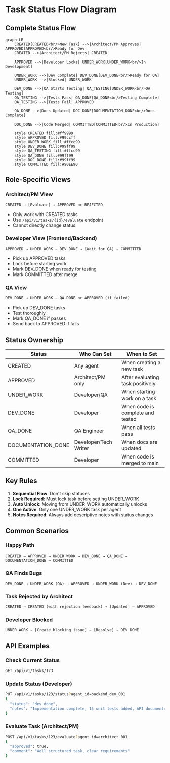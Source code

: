# Task Status Flow Diagram

## Complete Status Flow

```mermaid
graph LR
    CREATED[CREATED<br/>New Task] -->|Architect/PM Approves| APPROVED[APPROVED<br/>Ready for Dev]
    CREATED -->|Architect/PM Rejects| CREATED
    
    APPROVED -->|Developer Locks| UNDER_WORK[UNDER_WORK<br/>In Development]
    
    UNDER_WORK -->|Dev Complete| DEV_DONE[DEV_DONE<br/>Ready for QA]
    UNDER_WORK -->|Blocked| UNDER_WORK
    
    DEV_DONE -->|QA Starts Testing| QA_TESTING[UNDER_WORK<br/>QA Testing]
    QA_TESTING -->|Tests Pass| QA_DONE[QA_DONE<br/>Testing Complete]
    QA_TESTING -->|Tests Fail| APPROVED
    
    QA_DONE -->|Docs Updated| DOC_DONE[DOCUMENTATION_DONE<br/>Docs Complete]
    
    DOC_DONE -->|Code Merged| COMMITTED[COMMITTED<br/>In Production]
    
    style CREATED fill:#ff9999
    style APPROVED fill:#99ccff
    style UNDER_WORK fill:#ffcc99
    style DEV_DONE fill:#99ff99
    style QA_TESTING fill:#ffcc99
    style QA_DONE fill:#99ff99
    style DOC_DONE fill:#99ff99
    style COMMITTED fill:#90EE90
```

## Role-Specific Views

### Architect/PM View
```
CREATED → [Evaluate] → APPROVED or REJECTED
```
- Only work with CREATED tasks
- Use `/api/v1/tasks/{id}/evaluate` endpoint
- Cannot directly change status

### Developer View (Frontend/Backend)
```
APPROVED → UNDER_WORK → DEV_DONE → [Wait for QA] → COMMITTED
```
- Pick up APPROVED tasks
- Lock before starting work
- Mark DEV_DONE when ready for testing
- Mark COMMITTED after merge

### QA View
```
DEV_DONE → UNDER_WORK → QA_DONE or APPROVED (if failed)
```
- Pick up DEV_DONE tasks
- Test thoroughly
- Mark QA_DONE if passes
- Send back to APPROVED if fails

## Status Ownership

| Status | Who Can Set | When to Set |
|--------|-------------|-------------|
| CREATED | Any agent | When creating a new task |
| APPROVED | Architect/PM only | After evaluating task positively |
| UNDER_WORK | Developer/QA | When starting work on a task |
| DEV_DONE | Developer | When code is complete and tested |
| QA_DONE | QA Engineer | When all tests pass |
| DOCUMENTATION_DONE | Developer/Tech Writer | When docs are updated |
| COMMITTED | Developer | When code is merged to main |

## Key Rules

1. **Sequential Flow**: Don't skip statuses
2. **Lock Required**: Must lock task before setting UNDER_WORK
3. **Auto Unlock**: Moving from UNDER_WORK automatically unlocks
4. **One Active**: Only one UNDER_WORK task per agent
5. **Notes Required**: Always add descriptive notes with status changes

## Common Scenarios

### Happy Path
```
CREATED → APPROVED → UNDER_WORK → DEV_DONE → QA_DONE → DOCUMENTATION_DONE → COMMITTED
```

### QA Finds Bugs
```
DEV_DONE → UNDER_WORK (QA) → APPROVED → UNDER_WORK (Dev) → DEV_DONE
```

### Task Rejected by Architect
```
CREATED → CREATED (with rejection feedback) → [Updated] → APPROVED
```

### Developer Blocked
```
UNDER_WORK → [Create blocking issue] → [Resolve] → DEV_DONE
```

## API Examples

### Check Current Status
```bash
GET /api/v1/tasks/123
```

### Update Status (Developer)
```bash
PUT /api/v1/tasks/123/status?agent_id=backend_dev_001
{
  "status": "dev_done",
  "notes": "Implementation complete, 15 unit tests added, API documented"
}
```

### Evaluate Task (Architect/PM)
```bash
POST /api/v1/tasks/123/evaluate?agent_id=architect_001
{
  "approved": true,
  "comment": "Well structured task, clear requirements"
}
```